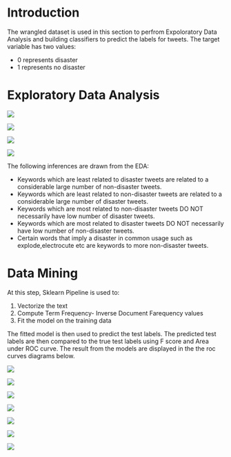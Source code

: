 # Introduction

The wrangled dataset is used in this section to perfrom Expoloratory Data Analysis and building classifiers to predict the labels for tweets. The target variable has two values:

* 0 represents disaster 
* 1 represents no disaster


# Exploratory Data Analysis

![](images/Keywords%20with%20least%20disasters.png)

![](images/top%2020%20keywords%20with%20disaster.png)

![](images/Top%2020%20non-disaster.png)


![](images/Least%20non-disaster%20tweets.png)

The following inferences are drawn from the EDA:

* Keywords which are least related to disaster tweets are related to a considerable large number of non-disaster tweets.
* Keywords which are least related to non-disaster tweets are related to a considerable large number of disaster tweets.
* Keywords which are most related to non-disaster tweets DO NOT necessarily have low number of disaster tweets.
* Keywords which are most related to disaster tweets DO NOT necessarily have low number of non-disaster tweets.
* Certain words that imply a disaster in common usage such as explode,electrocute etc are keywords to more non-disaster tweets.


# Data Mining

At this step, Sklearn Pipeline is used to:

1)  Vectorize the text
2)  Compute Term Frequency- Inverse Document Farequency values
3) Fit the model on the training data

The fitted model is then used to predict the test labels. The predicted test labels are then compared to the true test labels using F score and Area under ROC curve. The result from the models are displayed in the the roc curves diagrams below.

![](images/ADA.png)

![](images/Decision%20Tree.png)

![](images/Extra%20trees.png)

![](images/Gradient%20Boosting.png)

![](images/Logistic%20Regression.png)

![](images/Random%20Forest.png)

![](images/SGD.png)
